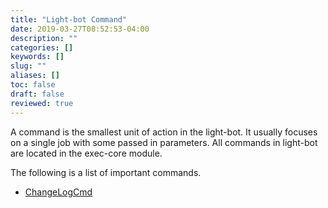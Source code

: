 ```yaml
---
title: "Light-bot Command"
date: 2019-03-27T08:52:53-04:00
description: ""
categories: []
keywords: []
slug: ""
aliases: []
toc: false
draft: false
reviewed: true
---
```


A command is the smallest unit of action in the light-bot. It usually focuses on a single job with some passed in parameters. All commands in light-bot are located in the exec-core module. 

The following is a list of important commands. 

- [ChangeLogCmd](/tool/light-bot/commmand/chang-log/)